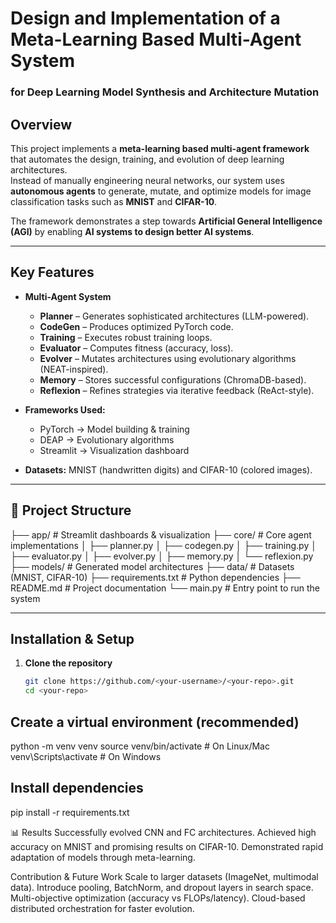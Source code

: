 # Design and Implementation of a Meta-Learning Based Multi-Agent System  
### for Deep Learning Model Synthesis and Architecture Mutation  

##  Overview
This project implements a **meta-learning based multi-agent framework** that automates the design, training, and evolution of deep learning architectures.  
Instead of manually engineering neural networks, our system uses **autonomous agents** to generate, mutate, and optimize models for image classification tasks such as **MNIST** and **CIFAR-10**.  

The framework demonstrates a step towards **Artificial General Intelligence (AGI)** by enabling **AI systems to design better AI systems**.  

---

##  Key Features
- **Multi-Agent System**  
  - **Planner** – Generates sophisticated architectures (LLM-powered).  
  - **CodeGen** – Produces optimized PyTorch code.  
  - **Training** – Executes robust training loops.  
  - **Evaluator** – Computes fitness (accuracy, loss).  
  - **Evolver** – Mutates architectures using evolutionary algorithms (NEAT-inspired).  
  - **Memory** – Stores successful configurations (ChromaDB-based).  
  - **Reflexion** – Refines strategies via iterative feedback (ReAct-style).  

- **Frameworks Used:**  
  - PyTorch → Model building & training  
  - DEAP → Evolutionary algorithms  
  - Streamlit → Visualization dashboard  

- **Datasets:** MNIST (handwritten digits) and CIFAR-10 (colored images).  

---

## 📂 Project Structure
├── app/ # Streamlit dashboards & visualization
├── core/ # Core agent implementations
│ ├── planner.py
│ ├── codegen.py
│ ├── training.py
│ ├── evaluator.py
│ ├── evolver.py
│ ├── memory.py
│ └── reflexion.py
├── models/ # Generated model architectures
├── data/ # Datasets (MNIST, CIFAR-10)
├── requirements.txt # Python dependencies
├── README.md # Project documentation
└── main.py # Entry point to run the system


---

## Installation & Setup
1. **Clone the repository**  
   ```bash
   git clone https://github.com/<your-username>/<your-repo>.git
   cd <your-repo>
## Create a virtual environment (recommended)
python -m venv venv
source venv/bin/activate   # On Linux/Mac
venv\\Scripts\\activate    # On Windows

## Install dependencies
pip install -r requirements.txt

📊 Results
Successfully evolved CNN and FC architectures.
Achieved high accuracy on MNIST and promising results on CIFAR-10.
Demonstrated rapid adaptation of models through meta-learning.

Contribution & Future Work
Scale to larger datasets (ImageNet, multimodal data).
Introduce pooling, BatchNorm, and dropout layers in search space.
Multi-objective optimization (accuracy vs FLOPs/latency).
Cloud-based distributed orchestration for faster evolution.
